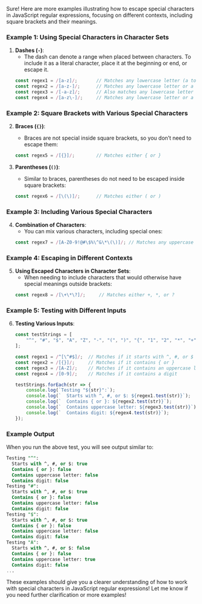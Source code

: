 Sure! Here are more examples illustrating how to escape special characters in JavaScript regular expressions, focusing on different contexts, including square brackets and their meanings.

### Example 1: Using Special Characters in Character Sets

1. **Dashes (`-`)**:
   - The dash can denote a range when placed between characters. To include it as a literal character, place it at the beginning or end, or escape it.
   ```javascript
   const regex1 = /[a-z]/;       // Matches any lowercase letter (a to z)
   const regex2 = /[a-z-]/;      // Matches any lowercase letter or a dash (-)
   const regex3 = /[-a-z]/;      // Also matches any lowercase letter or a dash (-)
   const regex4 = /[a-z\-]/;     // Matches any lowercase letter or a dash (-) (escaped)
   ```

### Example 2: Square Brackets with Various Special Characters

2. **Braces (`{}`)**:
   - Braces are not special inside square brackets, so you don’t need to escape them:
   ```javascript
   const regex5 = /[{}]/;        // Matches either { or }
   ```

3. **Parentheses (`()`)**:
   - Similar to braces, parentheses do not need to be escaped inside square brackets:
   ```javascript
   const regex6 = /[\(\)]/;      // Matches either ( or )
   ```

### Example 3: Including Various Special Characters

4. **Combination of Characters**:
   - You can mix various characters, including special ones:
   ```javascript
   const regex7 = /[A-Z0-9!@#\$%\^&\*\(\)]/; // Matches any uppercase letter, digit, or special character
   ```

### Example 4: Escaping in Different Contexts

5. **Using Escaped Characters in Character Sets**:
   - When needing to include characters that would otherwise have special meanings outside brackets:
   ```javascript
   const regex8 = /[\+\*\?]/;     // Matches either +, *, or ?
   ```

### Example 5: Testing with Different Inputs

6. **Testing Various Inputs**:
   ```javascript
   const testStrings = [
       "^", "#", "$", "A", "Z", "-", "(", ")", "{", "1", "2", "*", "+"
   ];

   const regex1 = /^[\^#$]/;  // Matches if it starts with ^, #, or $
   const regex2 = /[{}]/;     // Matches if it contains { or }
   const regex3 = /[A-Z]/;    // Matches if it contains an uppercase letter
   const regex4 = /[0-9]/;    // Matches if it contains a digit

   testStrings.forEach(str => {
       console.log(`Testing "${str}":`);
       console.log(`  Starts with ^, #, or $: ${regex1.test(str)}`);
       console.log(`  Contains { or }: ${regex2.test(str)}`);
       console.log(`  Contains uppercase letter: ${regex3.test(str)}`);
       console.log(`  Contains digit: ${regex4.test(str)}`);
   });
   ```

### Example Output

When you run the above test, you will see output similar to:

``` sql
Testing "^":
  Starts with ^, #, or $: true
  Contains { or }: false
  Contains uppercase letter: false
  Contains digit: false
Testing "#":
  Starts with ^, #, or $: true
  Contains { or }: false
  Contains uppercase letter: false
  Contains digit: false
Testing "$":
  Starts with ^, #, or $: true
  Contains { or }: false
  Contains uppercase letter: false
  Contains digit: false
Testing "A":
  Starts with ^, #, or $: false
  Contains { or }: false
  Contains uppercase letter: true
  Contains digit: false
...
```

These examples should give you a clearer understanding of how to work with special characters in JavaScript regular expressions! Let me know if you need further clarification or more examples!